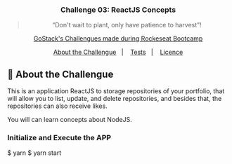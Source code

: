<h3 align="center">
  Challenge 03: ReactJS Concepts
</h3>

<blockquote align="center">“Don't wait to plant, only have patience to harvest”!</blockquote>

<p align="center">

  <a href="https://github.com/Rocketseat/bootcamp-gostack-desafios">
    GoStack's Challengues made during Rockeseat Bootcamp
  </a>

</p>

<p align="center">
  <a href="#rocket-about-the-challenge">About the Challengue</a>&nbsp;&nbsp;&nbsp;|&nbsp;&nbsp;&nbsp;
  <a href="#tests-tests-specification">Tests</a>&nbsp;&nbsp;&nbsp;|&nbsp;&nbsp;&nbsp;
  <a href="#memo-licence">Licence</a>
</p>

## :rocket: About the Challengue

This is an application ReactJS to storage repositories of your portfolio, that will allow you to list, update, and delete repositories, and besides that, the repositories can also receive likes.

You will can learn concepts about NodeJS.

### Initialize and Execute the APP

$ yarn 
$ yarn start

